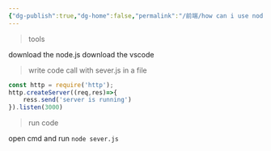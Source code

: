 ```yaml
---
{"dg-publish":true,"dg-home":false,"permalink":"/前端/how can i use node.js create a server/","dgPassFrontmatter":true,"noteIcon":"2"}
---
```




> tools


download the node.js 
download the vscode


>write code call with sever.js in a file

```js
const http = require('http');
http.createServer((req,res)=>{
	ress.send('server is running')
}).listen(3000)
```


>run code

open cmd and run `node sever.js`

